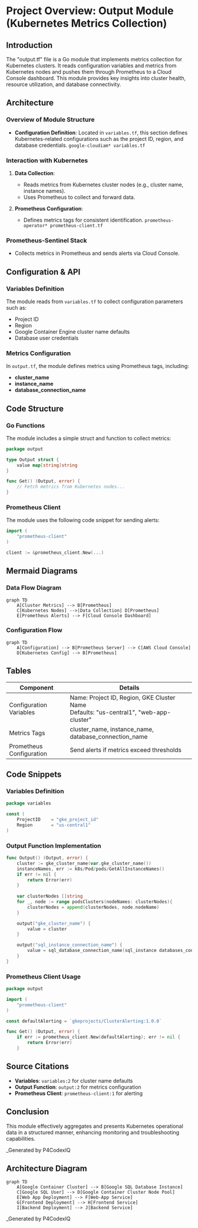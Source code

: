 # Project Overview: Output Module (Kubernetes Metrics Collection)

## Introduction
The "output.tf" file is a Go module that implements metrics collection for Kubernetes clusters. It reads configuration variables and metrics from Kubernetes nodes and pushes them through Prometheus to a Cloud Console dashboard. This module provides key insights into cluster health, resource utilization, and database connectivity.

## Architecture

### Overview of Module Structure
- **Configuration Definition**: Located in `variables.tf`, this section defines Kubernetes-related configurations such as the project ID, region, and database credentials.
  ```google-cloudiam* variables.tf```

### Interaction with Kubernetes
1. **Data Collection**:
   - Reads metrics from Kubernetes cluster nodes (e.g., cluster name, instance names).
   - Uses Prometheus to collect and forward data.

2. **Prometheus Configuration**:
   - Defines metrics tags for consistent identification.
   ```prometheus-operator* prometheus-client.tf```

### Prometheus-Sentinel Stack
- Collects metrics in Prometheus and sends alerts via Cloud Console.

## Configuration & API

### Variables Definition
The module reads from `variables.tf` to collect configuration parameters such as:
- Project ID
- Region
- Google Container Engine cluster name defaults
- Database user credentials

### Metrics Configuration
In `output.tf`, the module defines metrics using Prometheus tags, including:
- **cluster_name**
- **instance_name**
- **database_connection_name**

## Code Structure

### Go Functions
The module includes a simple struct and function to collect metrics:

```go
package output

type Output struct {
    value map[string]string
}

func Get() (Output, error) {
    // Fetch metrics from Kubernetes nodes...
}
```

### Prometheus Client
The module uses the following code snippet for sending alerts:
```go
import (
    "prometheus-client"
)

client := &prometheus_client.New(...)
```

## Mermaid Diagrams

### Data Flow Diagram
```mermaid
graph TD
    A[Cluster Metrics] --> B[Prometheus]
    C[Kubernetes Nodes] -->|Data Collection| D[Prometheus]
    E[Prometheus Alerts] --> F[Cloud Console Dashboard]
```

### Configuration Flow
```mermaid
graph TD
    A[Configuration] --> B[Prometheus Server] --> C[AWS Cloud Console]
    D[Kubernetes Config] --> B[Prometheus]
```

## Tables

| **Component**          | **Details**                                                                 |
|------------------------|-----------------------------------------------------------------------------|
| Configuration Variables | Name: Project ID, Region, GKE Cluster Name <br> Defaults: "us-central1", "web-app-cluster" |
| Metrics Tags           | cluster_name, instance_name, database_connection_name                      |
| Prometheus Configuration | Send alerts if metrics exceed thresholds                                      |

## Code Snippets

### Variables Definition
```go
package variables

const (
    ProjectID    = "gke_project_id"
    Region       = "us-central1"
)
```

### Output Function Implementation
```go
func Output() (Output, error) {
    cluster := gke_cluster_name(var.gke_cluster_name())
    instanceNames, err := k8s/Pod/pods/GetAllInstanceNames()
    if err != nil {
        return Error(err)
    }
    
    var clusterNodes []string
    for _, node := range podsClusters(nodeNames: clusterNodes){
        clusterNodes = append(clusterNodes, node.nodeName)
    }

    output("gke_cluster_name") {
        value = cluster
    }

    output("sql_instance_connection_name") {
        value = sql_database_connection_name(sql_instance databases_connection_name())
    }
}
```

### Prometheus Client Usage
```go
package output

import (
    "prometheus-client"
)

const defaultAlerting = `gkeprojects/ClusterAlerting:1.0.0`

func Get() (Output, error) {
    if err := prometheus_client.New(defaultAlerting); err != nil {
        return Error(err)
    }
```

## Source Citations

- **Variables**: `variables:2` for cluster name defaults
- **Output Function**: `output:2` for metrics configuration
- **Prometheus Client**: `prometheus-client:1` for alerting

## Conclusion
This module effectively aggregates and presents Kubernetes operational data in a structured manner, enhancing monitoring and troubleshooting capabilities.

_Generated by P4CodexIQ

## Architecture Diagram

```mermaid
graph TD
    A[Google Container Cluster] --> B[Google SQL Database Instance]
    C[Google SQL User] --> D[Google Container Cluster Node Pool]
    E[Web App Deployment] --> F[Web-App Service]
    G[Frontend Deployment] --> H[Frontend Service]
    I[Backend Deployment] --> J[Backend Service]
```

_Generated by P4CodexIQ
